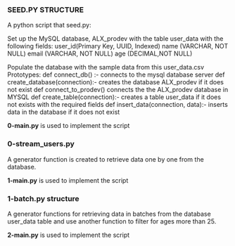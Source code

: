 ### SEED.PY STRUCTURE
A python script that seed.py:

Set up the MySQL database, ALX_prodev with the table user_data with the following fields:
user_id(Primary Key, UUID, Indexed)
name (VARCHAR, NOT NULL)
email (VARCHAR, NOT NULL)
age (DECIMAL,NOT NULL)

Populate the database with the sample data from this user_data.csv
Prototypes:
def connect_db() :- connects to the mysql database server
def create_database(connection):- creates the database ALX_prodev if it does not exist
def connect_to_prodev() connects the the ALX_prodev database in MYSQL
def create_table(connection):- creates a table user_data if it does not exists with the required fields
def insert_data(connection, data):- inserts data in the database if it does not exist

__0-main.py__ is used to implement the script

### 0-stream_users.py 

A generator function is created to retrieve data one by one from the database.

__1-main.py__ is used to implement the script

### 1-batch.py structure
A generator functions for retrieving data in batches from the database user_data table and use another function to filter for ages more than 25.

__2-main.py__ is used to implement the script